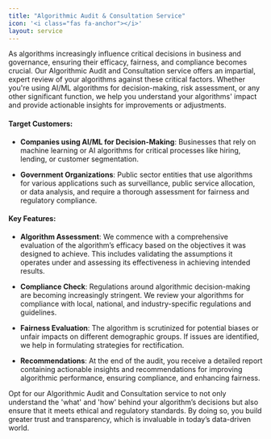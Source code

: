 ```yaml
---
title: "Algorithmic Audit & Consultation Service"
icon: '<i class="fas fa-anchor"></i>'
layout: service
---
```


As algorithms increasingly influence critical decisions in business and governance, ensuring their efficacy, fairness, and compliance becomes crucial. Our Algorithmic Audit and Consultation service offers an impartial, expert review of your algorithms against these critical factors. Whether you're using AI/ML algorithms for decision-making, risk assessment, or any other significant function, we help you understand your algorithms' impact and provide actionable insights for improvements or adjustments.


#### Target Customers:
- **Companies using AI/ML for Decision-Making**: Businesses that rely on machine learning or AI algorithms for critical processes like hiring, lending, or customer segmentation.
  
  
- **Government Organizations**: Public sector entities that use algorithms for various applications such as surveillance, public service allocation, or data analysis, and require a thorough assessment for fairness and regulatory compliance.
  

#### Key Features:


- **Algorithm Assessment**: We commence with a comprehensive evaluation of the algorithm’s efficacy based on the objectives it was designed to achieve. This includes validating the assumptions it operates under and assessing its effectiveness in achieving intended results.

  
- **Compliance Check**: Regulations around algorithmic decision-making are becoming increasingly stringent. We review your algorithms for compliance with local, national, and industry-specific regulations and guidelines.

  
- **Fairness Evaluation**: The algorithm is scrutinized for potential biases or unfair impacts on different demographic groups. If issues are identified, we help in formulating strategies for rectification.

  
- **Recommendations**: At the end of the audit, you receive a detailed report containing actionable insights and recommendations for improving algorithmic performance, ensuring compliance, and enhancing fairness.


Opt for our Algorithmic Audit and Consultation service to not only understand the 'what' and 'how' behind your algorithm’s decisions but also ensure that it meets ethical and regulatory standards. By doing so, you build greater trust and transparency, which is invaluable in today’s data-driven world.
